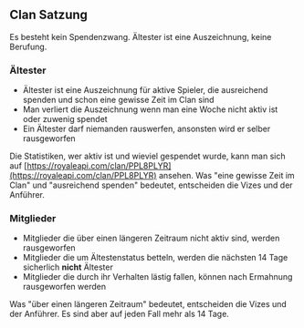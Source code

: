 ## Clan Satzung

Es besteht kein Spendenzwang. Ältester ist eine Auszeichnung, keine Berufung.

### Ältester

* Ältester ist eine Auszeichnung für aktive Spieler, die ausreichend spenden und schon eine gewisse Zeit im Clan sind
* Man verliert die Auszeichnung wenn man eine Woche nicht aktiv ist oder zuwenig spendet
* Ein Ältester darf niemanden rauswerfen, ansonsten wird er selber rausgeworfen

Die Statistiken, wer aktiv ist und wieviel gespendet wurde, kann man sich auf [https://royaleapi.com/clan/PPL8PLYR](https://royaleapi.com/clan/PPL8PLYR) ansehen.
Was "eine gewisse Zeit im Clan" und "ausreichend spenden" bedeutet, entscheiden die Vizes und der Anführer.


### Mitglieder

* Mitglieder die über einen längeren Zeitraum nicht aktiv sind, werden rausgeworfen
* Mitglieder die um Ältestenstatus betteln, werden die nächsten 14 Tage sicherlich **nicht** Ältester
* Mitglieder die durch ihr Verhalten lästig fallen, können nach Ermahnung rausgeworfen werden

Was "über einen längeren Zeitraum" bedeutet, entscheiden die Vizes und der Anführer. Es sind aber auf jeden Fall mehr als 14 Tage.
